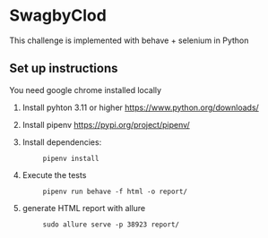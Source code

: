 # SwagbyClod
This challenge is implemented with behave + selenium in Python


## Set up instructions
You need google chrome installed locally

1. Install pyhton 3.11 or higher https://www.python.org/downloads/
2. Install pipenv https://pypi.org/project/pipenv/
4. Install dependencies:

            pipenv install

5. Execute the tests

            pipenv run behave -f html -o report/

6. generate HTML report with allure

            sudo allure serve -p 38923 report/
